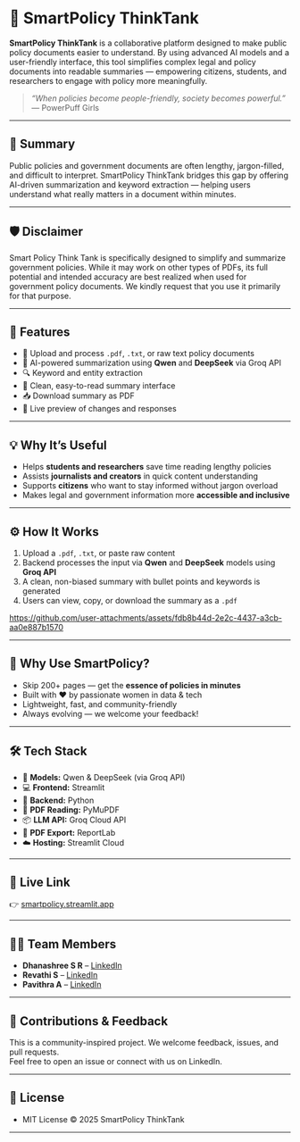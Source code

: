 # 🧠 SmartPolicy ThinkTank

**SmartPolicy ThinkTank** is a collaborative platform designed to make public policy documents easier to understand. By using advanced AI models and a user-friendly interface, this tool simplifies complex legal and policy documents into readable summaries — empowering citizens, students, and researchers to engage with policy more meaningfully.
> *“When policies become people-friendly, society becomes powerful.”*  
> — PowerPuff Girls
---

## 📌 Summary

Public policies and government documents are often lengthy, jargon-filled, and difficult to interpret. SmartPolicy ThinkTank bridges this gap by offering AI-driven summarization and keyword extraction — helping users understand what really matters in a document within minutes.

---

## 🛡️ Disclaimer

Smart Policy Think Tank is specifically designed to simplify and summarize government policies. While it may work on other types of PDFs, its full potential and intended accuracy are best realized when used for government policy documents. We kindly request that you use it primarily for that purpose.

---

## 🚀 Features

- 📄 Upload and process `.pdf`, `.txt`, or raw text policy documents  
- 🧠 AI-powered summarization using **Qwen** and **DeepSeek** via Groq API  
- 🔍 Keyword and entity extraction  
- 💬 Clean, easy-to-read summary interface  
- 📥 Download summary as PDF  
- 🔗 Live preview of changes and responses

---

## 💡 Why It’s Useful

- Helps **students and researchers** save time reading lengthy policies  
- Assists **journalists and creators** in quick content understanding  
- Supports **citizens** who want to stay informed without jargon overload  
- Makes legal and government information more **accessible and inclusive**

---

## ⚙️ How It Works

1. Upload a `.pdf`, `.txt`, or paste raw content  
2. Backend processes the input via **Qwen** and **DeepSeek** models using **Groq API**  
3. A clean, non-biased summary with bullet points and keywords is generated  
4. Users can view, copy, or download the summary as a `.pdf`



https://github.com/user-attachments/assets/fdb8b44d-2e2c-4437-a3cb-aa0e887b1570

---

## 🌟 Why Use SmartPolicy?

- Skip 200+ pages — get the **essence of policies in minutes**  
- Built with ❤️ by passionate women in data & tech  
- Lightweight, fast, and community-friendly  
- Always evolving — we welcome your feedback!

---

## 🛠 Tech Stack

- 🧠 **Models:** Qwen & DeepSeek (via Groq API)  
- 💻 **Frontend:** Streamlit  
- 🐍 **Backend:** Python  
- 📂 **PDF Reading:** PyMuPDF  
- 📦 **LLM API:** Groq Cloud API  
- 🧾 **PDF Export:** ReportLab  
- ☁️ **Hosting:** Streamlit Cloud

---

## 🔗 Live Link

👉 [smartpolicy.streamlit.app](https://smartpolicy.streamlit.app/)

---

## 👩‍💻 Team Members

- **Dhanashree S R** – [LinkedIn](https://www.linkedin.com/in/dhanashreesr/)  
- **Revathi S** – [LinkedIn](https://www.linkedin.com/in/revathis2024/)  
- **Pavithra A** – [LinkedIn](https://www.linkedin.com/in/pavithraakkaraju/)

---

## 🤝 Contributions & Feedback

This is a community-inspired project. We welcome feedback, issues, and pull requests.  
Feel free to open an issue or connect with us on LinkedIn.

---

## 📄 License
- MIT License © 2025 SmartPolicy ThinkTank
---
